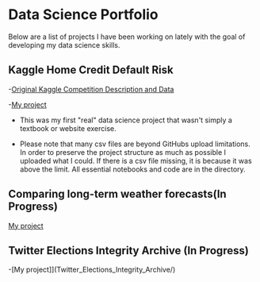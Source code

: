 # Data Science Portfolio

Below are a list of projects I have been working on lately with the goal of developing my data science skills. 

## Kaggle Home Credit Default Risk

-[Original Kaggle Competition Description and Data](https://www.kaggle.com/c/home-credit-default-risk)

-[My project](Kaggle_Home_Credit_Default_Risk/)


- This was my first "real" data science project that wasn't simply a textbook or website exercise.

- Please note that many csv files are beyond GitHubs upload limitations. In order to preserve the project structure as much as possible I uploaded what I could. If there is a csv file missing, it is because it was above the limit. All essential notebooks and code are in the directory.


## Comparing long-term weather forecasts(In Progress)

[My project](Comparing_long-term_weather_forecasts/) 


## Twitter Elections Integrity Archive (In Progress)

-[My project]](Twitter_Elections_Integrity_Archive/)

